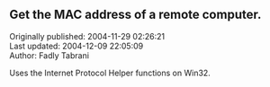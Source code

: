 ## Get the MAC address of a remote computer.  
Originally published: 2004-11-29 02:26:21  
Last updated: 2004-12-09 22:05:09  
Author: Fadly Tabrani  
  
Uses the Internet Protocol Helper functions on Win32.